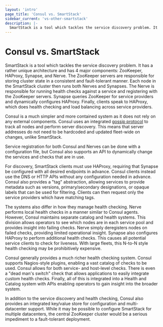 ```yaml
---
layout: 'intro'
page_title: 'Consul vs. SmartStack'
sidebar_current: 'vs-other-smartstack'
description: |-
  SmartStack is a tool which tackles the service discovery problem. It has a rather unique architecture and has 4 major components: ZooKeeper, HAProxy, Synapse, and Nerve. The ZooKeeper servers are responsible for storing cluster state in a consistent and fault-tolerant manner. Each node in the SmartStack cluster then runs both Nerves and Synapses. The Nerve is responsible for running health checks against a service and registering with the ZooKeeper servers. Synapse queries ZooKeeper for service providers and dynamically configures HAProxy. Finally, clients speak to HAProxy, which does health checking and load balancing across service providers.
---
```


# Consul vs. SmartStack

SmartStack is a tool which tackles the service discovery problem. It has a rather
unique architecture and has 4 major components: ZooKeeper, HAProxy, Synapse, and Nerve.
The ZooKeeper servers are responsible for storing cluster state in a consistent and
fault-tolerant manner. Each node in the SmartStack cluster then runs both Nerves and
Synapses. The Nerve is responsible for running health checks against a service and
registering with the ZooKeeper servers. Synapse queries ZooKeeper for service providers
and dynamically configures HAProxy. Finally, clients speak to HAProxy, which does
health checking and load balancing across service providers.

Consul is a much simpler and more contained system as it does not rely on any external
components. Consul uses an integrated [gossip protocol](/docs/internals/gossip.html)
to track all nodes and perform server discovery. This means that server addresses
do not need to be hardcoded and updated fleet-wide on changes, unlike SmartStack.

Service registration for both Consul and Nerves can be done with a configuration file,
but Consul also supports an API to dynamically change the services and checks that are
in use.

For discovery, SmartStack clients must use HAProxy, requiring that Synapse be
configured with all desired endpoints in advance. Consul clients instead
use the DNS or HTTP APIs without any configuration needed in advance. Consul
also provides a "tag" abstraction, allowing services to provide metadata such
as versions, primary/secondary designations, or opaque labels that can be used for
filtering. Clients can then request only the service providers which have
matching tags.

The systems also differ in how they manage health checking. Nerve performs local health
checks in a manner similar to Consul agents. However, Consul maintains separate catalog
and health systems. This division allows operators to see which nodes are in each service
pool and provides insight into failing checks. Nerve simply deregisters nodes on failed
checks, providing limited operational insight. Synapse also configures HAProxy to perform
additional health checks. This causes all potential service clients to check for
liveness. With large fleets, this N-to-N style health checking may be prohibitively
expensive.

Consul generally provides a much richer health checking system. Consul supports
Nagios-style plugins, enabling a vast catalog of checks to be used. Consul allows for
both service- and host-level checks. There is even a "dead man's switch" check that allows
applications to easily integrate custom health checks. Finally, all of this is integrated
into a Health and Catalog system with APIs enabling operators to gain insight into the
broader system.

In addition to the service discovery and health checking, Consul also provides
an integrated key/value store for configuration and multi-datacenter support.
While it may be possible to configure SmartStack for multiple datacenters,
the central ZooKeeper cluster would be a serious impediment to a fault-tolerant
deployment.
